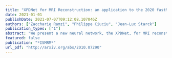 ```yaml
---
title: "XPDNet for MRI Reconstruction: an application to the 2020 fastMRI challenge"
date: 2021-01-01
publishDate: 2021-07-07T09:12:08.107046Z
authors: ["Zaccharie Ramzi", "Philippe Ciuciu", "Jean-Luc Starck"]
publication_types: ["1"]
abstract: "We present a new neural network, the XPDNet, for MRI reconstruction from periodically under-sampled multi-coil data. We inform the design of this network by taking best practices from MRI reconstruction and computer vision. We show that this network can achieve state-of-the-art reconstruction results, as shown by its ranking of second in the fastMRI 2020 challenge."
featured: false
publication: "*ISMRM*"
url_pdf: "http://arxiv.org/abs/2010.07290"
---
```


